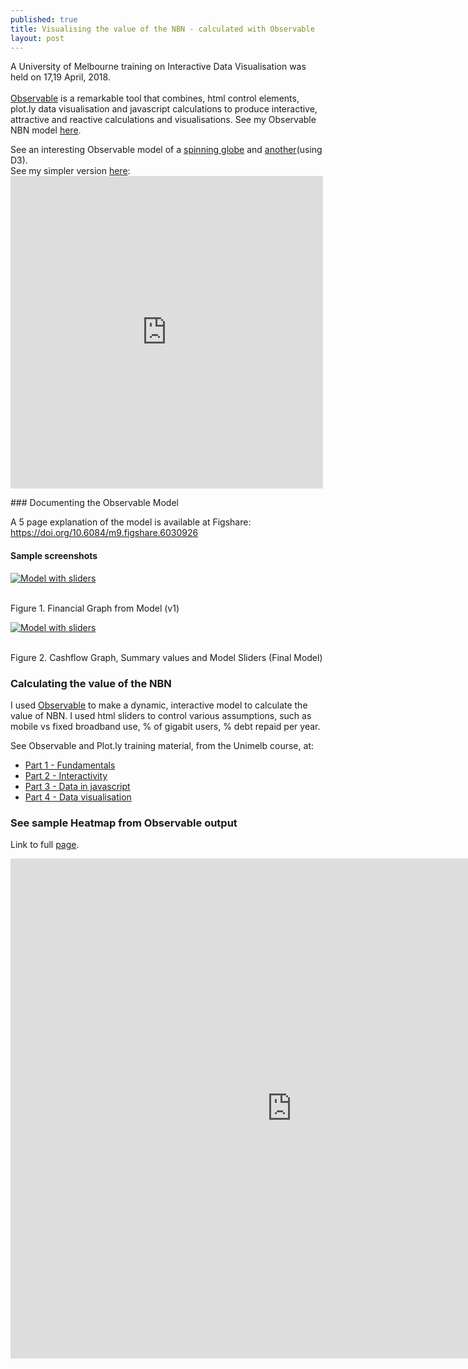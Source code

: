```yaml
---
published: true
title: Visualising the value of the NBN - calculated with Observable
layout: post
---
```

<p>A University of Melbourne training on Interactive Data Visualisation was held on 17,19 April, 2018.
<br><br>
<a href="https://beta.observablehq.com">Observable</a> is a remarkable tool that combines, html control elements, plot.ly data visualisation and javascript calculations to 
produce interactive, attractive and reactive calculations and visualisations. See my Observable NBN model <a href="https://beta.observablehq.com/@areff2000/nbn-financials-from-2021-on-v5a-verbose-off">here</a>.</p>

<p>See an interesting Observable model of a <a href="https://beta.observablehq.com/@fil/translucent-earth">spinning globe</a> and <a href="https://beta.observablehq.com/@martgnz/spinnable-planets">another</a>(using D3).
<br>See my simpler version <a href="">here</a>:

<iframe width="500" height="500" frameborder="0" scrolling="no" src="https://areff2000.github.io/plotly_training_Mar2017/d3Geo.html"></iframe>
</p>
### Documenting the Observable Model

A 5 page explanation of the model is available at Figshare: <a href="https://doi.org/10.6084/m9.figshare.6030926">https://doi.org/10.6084/m9.figshare.6030926</a>

#### Sample screenshots

<a href="https://beta.observablehq.com/@areff2000/nbn-financials-from-2021-to-infinity-and-beyond">![Model with sliders](https://areff2000.github.io/plotly_training_Mar2017/NBNFinancials201621.png)</a>

<br>Figure 1. Financial Graph from Model (v1)

<a href="https://beta.observablehq.com/@areff2000/nbn-financials-from-2021-on-v5a-verbose-off">![Model with sliders](https://areff2000.github.io/plotly_training_Mar2017/ModelCashflowGraphand4sliders.png)</a>

<br>Figure 2. Cashflow Graph, Summary values and Model Sliders (Final Model)

### Calculating the value of the NBN
I used <a href="https://beta.observablehq.com/@mbostock/five-minute-introduction">Observable</a> to make a dynamic, interactive model to calculate the value of NBN.
I used html sliders to control various assumptions, such as mobile vs fixed broadband use, % of gigabit users, % debt repaid per year.

See Observable and Plot.ly training material, from the Unimelb course, at: 
* <a href="https://beta.observablehq.com/@maegul/april-pt-i-fundamentals-resplat-workshop">Part 1 - Fundamentals</a>
* <a href="https://beta.observablehq.com/@maegul/april-pt-ii-observable-magic-interactivity-and-content">Part 2 - Interactivity</a>
* <a href="https://beta.observablehq.com/@maegul/april-pt-iii-data-in-javascript">Part 3 - Data in javascript</a>
* <a href="https://beta.observablehq.com/@maegul/pt-iv-dataviz">Part 4 - Data visualisation</a>

### See sample Heatmap from Observable output
Link to full <a href="https://areff2000.github.io/plotly_training_Mar2017/NBNvaluationHeatmapV3.html">page</a>.

<iframe width="900" height="800" frameborder="0" scrolling="yes" src="https://areff2000.github.io/plotly_training_Mar2017/NBNvaluationHeatmapV3.html"></iframe>